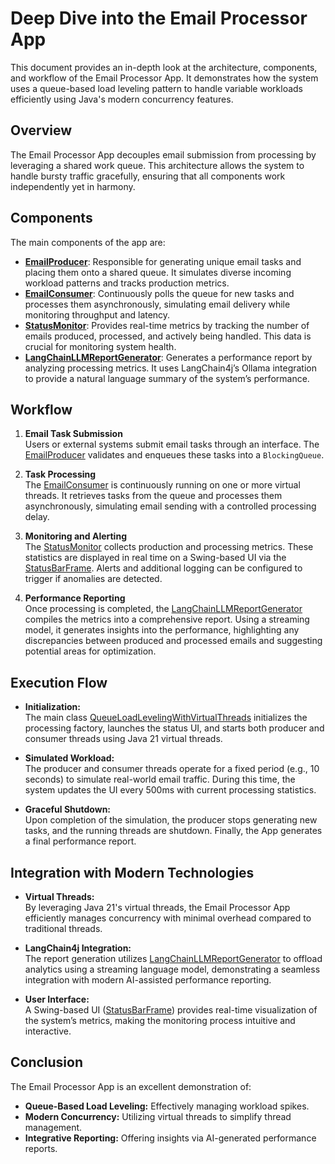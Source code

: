 # Deep Dive into the Email Processor App

This document provides an in-depth look at the architecture, components, and workflow of the Email Processor App. It demonstrates how the system uses a queue-based load leveling pattern to handle variable workloads efficiently using Java's modern concurrency features.

## Overview

The Email Processor App decouples email submission from processing by leveraging a shared work queue. This architecture allows the system to handle bursty traffic gracefully, ensuring that all components work independently yet in harmony.

## Components

The main components of the app are:

- **[EmailProducer](src/main/java/com/example/demo/EmailProducer.java)**: Responsible for generating unique email tasks and placing them onto a shared queue. It simulates diverse incoming workload patterns and tracks production metrics.
- **[EmailConsumer](src/main/java/com/example/demo/EmailConsumer.java)**: Continuously polls the queue for new tasks and processes them asynchronously, simulating email delivery while monitoring throughput and latency.
- **[StatusMonitor](src/main/java/com/example/demo/StatusMonitor.java)**: Provides real-time metrics by tracking the number of emails produced, processed, and actively being handled. This data is crucial for monitoring system health.
- **[LangChainLLMReportGenerator](src/main/java/com/example/demo/LangChainLLMReportGenerator.java)**: Generates a performance report by analyzing processing metrics. It uses LangChain4j’s Ollama integration to provide a natural language summary of the system’s performance.

## Workflow

1. **Email Task Submission**  
   Users or external systems submit email tasks through an interface. The [EmailProducer](src/main/java/com/example/demo/EmailProducer.java) validates and enqueues these tasks into a `BlockingQueue`.

2. **Task Processing**  
   The [EmailConsumer](src/main/java/com/example/demo/EmailConsumer.java) is continuously running on one or more virtual threads. It retrieves tasks from the queue and processes them asynchronously, simulating email sending with a controlled processing delay.

3. **Monitoring and Alerting**  
   The [StatusMonitor](src/main/java/com/example/demo/StatusMonitor.java) collects production and processing metrics. These statistics are displayed in real time on a Swing-based UI via the [StatusBarFrame](src/main/java/com/example/demo/StatusBarFrame.java). Alerts and additional logging can be configured to trigger if anomalies are detected.

4. **Performance Reporting**  
   Once processing is completed, the [LangChainLLMReportGenerator](src/main/java/com/example/demo/LangChainLLMReportGenerator.java) compiles the metrics into a comprehensive report. Using a streaming model, it generates insights into the performance, highlighting any discrepancies between produced and processed emails and suggesting potential areas for optimization.

## Execution Flow

- **Initialization:**  
  The main class [QueueLoadLevelingWithVirtualThreads](src/main/java/com/example/demo/QueueLoadLevelingWithVirtualThreads.java) initializes the processing factory, launches the status UI, and starts both producer and consumer threads using Java 21 virtual threads.
  
- **Simulated Workload:**  
  The producer and consumer threads operate for a fixed period (e.g., 10 seconds) to simulate real-world email traffic. During this time, the system updates the UI every 500ms with current processing statistics.

- **Graceful Shutdown:**  
  Upon completion of the simulation, the producer stops generating new tasks, and the running threads are shutdown. Finally, the App generates a final performance report.

## Integration with Modern Technologies

- **Virtual Threads:**  
  By leveraging Java 21's virtual threads, the Email Processor App efficiently manages concurrency with minimal overhead compared to traditional threads.

- **LangChain4j Integration:**  
  The report generation utilizes [LangChainLLMReportGenerator](src/main/java/com/example/demo/LangChainLLMReportGenerator.java) to offload analytics using a streaming language model, demonstrating a seamless integration with modern AI-assisted performance reporting.

- **User Interface:**  
  A Swing-based UI ([StatusBarFrame](src/main/java/com/example/demo/StatusBarFrame.java)) provides real-time visualization of the system’s metrics, making the monitoring process intuitive and interactive.

## Conclusion

The Email Processor App is an excellent demonstration of:
- **Queue-Based Load Leveling:** Effectively managing workload spikes.
- **Modern Concurrency:** Utilizing virtual threads to simplify thread management.
- **Integrative Reporting:** Offering insights via AI-generated performance reports.
